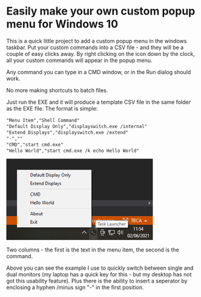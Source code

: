 # Easily make your own custom popup menu for Windows 10

This is a quick little project to add a custom popup menu in the windows taskbar. Put your custom commands into a CSV file - and they will be a couple of easy clicks away. By right clicking on the icon down by the clock, all your custom commands will appear in the popup menu.

Any command you can type in a CMD window, or in the Run dialog should work. 

No more making shortcuts to batch files.

Just run the EXE and it will produce a template CSV file in the same folder as the EXE file. The format is simple: 

```
"Menu Item","Shell Command"
"Default Display Only","displayswitch.exe /internal"
"Extend Displays","displayswitch.exe /extend"
"-",""
"CMD","start cmd.exe"
"Hello World","start cmd.exe /k echo Hello World"
```

![Example Menu](https://raw.githubusercontent.com/darrendignam/TaskbarCustomApp/master/images/example.png)

Two columns - the first is the text in the menu item, the second is the command.

Above you can see the example I use to quickly switch between single and dual monitors (my laptop has a quick key for this - but my desktop has not got this usability feature). Plus there is the ability to insert a seperator by enclosing a hyphen /minus sign "-" in the first position.